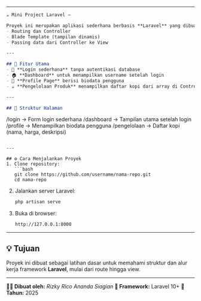 
---

```markdown
☕ Mini Project Laravel — 

Proyek ini merupakan aplikasi sederhana berbasis **Laravel** yang dibuat untuk memahami konsep dasar:
- Routing dan Controller  
- Blade Template (tampilan dinamis)  
- Passing data dari Controller ke View  

---

## 🚀 Fitur Utama
- 🔐 **Login sederhana** tanpa autentikasi database  
- 🏠 **Dashboard** untuk menampilkan username setelah login  
- 👤 **Profile Page** berisi biodata pengguna  
- ☕ **Pengelolaan Produk** menampilkan daftar kopi dari array di Controller  

---

## 🧩 Struktur Halaman
```

/login         → Form login sederhana
/dashboard     → Tampilan utama setelah login
/profile       → Menampilkan biodata pengguna
/pengelolaan   → Daftar kopi (nama, harga, deskripsi)

````

---

## ⚙️ Cara Menjalankan Proyek
1. Clone repository:
   ```bash
   git clone https://github.com/username/nama-repo.git
   cd nama-repo
````

2. Jalankan server Laravel:

   ```bash
   php artisan serve
   ```

3. Buka di browser:

   ```
   http://127.0.0.1:8000
   ```

---

## 💡 Tujuan

Proyek ini dibuat sebagai latihan dasar untuk memahami struktur dan alur kerja framework **Laravel**, mulai dari route hingga view.

---

**🧑‍💻 Dibuat oleh:** *Rizky Rico Ananda Siagian*
**🧱 Framework:** Laravel 10+
**📅 Tahun:** 2025

```


